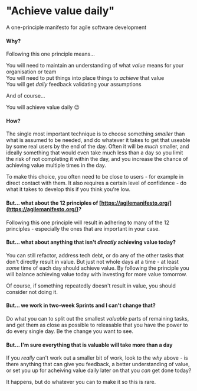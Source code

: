 # "Achieve value daily"

A one-principle manifesto for agile software development

#### Why?

Following this one principle means...

You will need to maintain an understanding of what _value_ means for your organisation or team<br>
You will need to put things into place things to _achieve_ that value<br>
You will get _daily_ feedback validating your assumptions

And of course...

You will achieve value daily 😉

#### How?

The single most important technique is to choose something _smaller_ than what is assumed to be needed, and do whatever it takes to get that useable by some real users by the end of the day. Often it will be _much_ smaller, and ideally something that would even take much less than a day so you limit the risk of not completing it within the day, and you increase the chance of achieving value multiple times in the day.

To make this choice, you often need to be close to users - for example in direct contact with them. It also requires a certain level of confidence - do what it takes to develop this if you think you're low.

#### But... what about the 12 principles of [https://agilemanifesto.org/](https://agilemanifesto.org/)?

Following this one principle will result in adhering to many of the 12 principles - especially the ones that are important in your case.

#### But... what about anything that isn't _directly_ achieving value today?

You can still refactor, address tech debt, or do any of the other tasks that don't directly result in value. But just not whole days at a time - at least _some_ time of each day should achieve value. By following the principle you will balance achieving value today with investing for more value tomorrow.

Of course, if something repeatedly doesn't result in value, you should consider not doing it.

#### But... we work in two-week Sprints and I can't change that?

Do what you can to split out the smallest _valuable_ parts of remaining tasks, and get them as close as possible to releasable that you have the power to do every single day. Be the change you want to see.

#### But... I'm sure everything that is valuable will take more than a day

If you _really_ can't work out a smaller bit of work, look to the _why_ above - is there anything that can give you feedback, a better understanding of value, or set you up for acheiving value daily later on that you _can_ get done today?

It happens, but do whatever you can to make it so this is rare.
